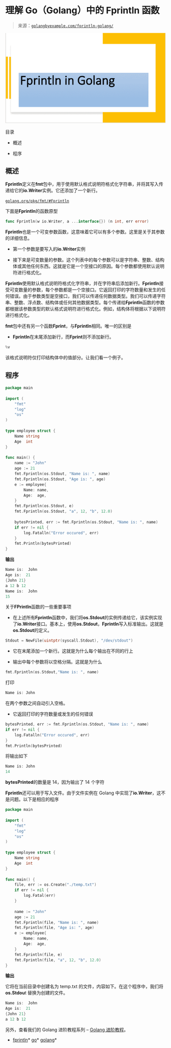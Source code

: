<!--yml

分类：未分类

日期：2024-10-13 06:36:31

-->

# 理解 Go（Golang）中的 Fprintln 函数

> 来源：[`golangbyexample.com/fprintln-golang/`](https://golangbyexample.com/fprintln-golang/)

![fprintln 图像](img/3cd9912b7a0733f8200683fac3715644.png)

目录

+   概述

+   程序

## **概述**

**Fprintln**定义在**fmt**包中，用于使用默认格式说明符格式化字符串，并将其写入传递给它的**io.Writer**实例。它还添加了一个新行。

[`golang.org/pkg/fmt/#Fprintln`](https://golang.org/pkg/fmt/#Fprintln)

下面是**Fprintln**的函数原型

```go
func Fprintln(w io.Writer, a ...interface{}) (n int, err error)
```

**Fprintln**也是一个可变参数函数，这意味着它可以有多个参数。这里是关于其参数的详细信息。

+   第一个参数是要写入的**io.Writer**实例

+   接下来是可变数量的参数。这个列表中的每个参数可以是字符串、整数、结构体或其他任何东西。这就是它是一个空接口的原因。每个参数都使用默认说明符进行格式化。

**Fprintln**使用默认格式说明符格式化字符串，并在字符串后添加新行。**Fprintln**接受可变数量的参数，每个参数都是一个空接口。它返回打印的字符数量和发生的任何错误。由于参数类型是空接口，我们可以传递任何数据类型。我们可以传递字符串、整数、浮点数、结构体或任何其他数据类型。每个传递给**Fprintln**函数的参数都根据该参数类型的默认格式说明符进行格式化。例如，结构体将根据以下说明符进行格式化。

**fmt**包中还有另一个函数**Fprint**，与**Fprintln**相同。唯一的区别是

+   **Fprintln**在末尾添加新行，而**Fprint**则不添加新行。

```go
%v
```

该格式说明符仅打印结构体中的值部分。让我们看一个例子。

## **程序**

```go
package main

import (
	"fmt"
	"log"
	"os"
)

type employee struct {
	Name string
	Age  int
}

func main() {
	name := "John"
	age := 21
	fmt.Fprintln(os.Stdout, "Name is: ", name)
	fmt.Fprintln(os.Stdout, "Age is: ", age)
	e := employee{
		Name: name,
		Age:  age,
	}
	fmt.Fprintln(os.Stdout, e)
	fmt.Fprintln(os.Stdout, "a", 12, "b", 12.0)

	bytesPrinted, err := fmt.Fprintln(os.Stdout, "Name is: ", name)
	if err != nil {
		log.Fatalln("Error occured", err)
	}
	fmt.Println(bytesPrinted)
}
```

**输出**

```go
Name is:  John
Age is:  21
{John 21}
a 12 b 12
Name is:  John
15
```

关于**FPrintln**函数的一些重要事项

+   在上述所有**Fprintln**函数中，我们将**os.Stdout**的实例传递给它，该实例实现了**io.Writer**接口。基本上，使用**os.Stdout**，**Fprintln**写入标准输出。这就是**os.Stdout**的定义。

```go
Stdout = NewFile(uintptr(syscall.Stdout), "/dev/stdout")
```

+   它在末尾添加一个新行。这就是为什么每个输出在不同的行上

+   输出中每个参数将以空格分隔。这就是为什么

```go
fmt.Fprintln(os.Stdout,"Name is: ", name)
```

打印

```go
Name is: John
```

在两个参数之间自动引入空格。

+   它返回打印的字符数量或发生的任何错误

```go
bytesPrinted, err := fmt.Fprintln(os.Stdout, "Name is: ", name)
if err != nil {
    log.Fatalln("Error occured", err)
}
fmt.Println(bytesPrinted)
```

将输出如下

```go
Name is: John
14
```

**bytesPrinted**的数量是 14，因为输出了 14 个字符

**Fprintln**还可以用于写入文件。由于文件实例在 Golang 中实现了**io.Writer**，这不是问题。以下是相应的程序

```go
package main

import (
	"fmt"
	"log"
	"os"
)

type employee struct {
	Name string
	Age  int
}

func main() {
	file, err := os.Create("./temp.txt")
	if err != nil {
		log.Fatal(err)
	}

	name := "John"
	age := 21
	fmt.Fprintln(file, "Name is: ", name)
	fmt.Fprintln(file, "Age is: ", age)
	e := employee{
		Name: name,
		Age:  age,
	}
	fmt.Fprintln(file, e)
	fmt.Fprintln(file, "a", 12, "b", 12.0)
}
```

**输出**

它将在当前目录中创建名为 temp.txt 的文件，内容如下。在这个程序中，我们将**os.Stdou**t 替换为创建的文件。

```go
Name is:  John
Age is:  21
{John 21}
a 12 b 12
```

另外，查看我们的 Golang 进阶教程系列 – [Golang 进阶教程](https://golangbyexample.com/golang-comprehensive-tutorial/)。

+   [fprintln](https://golangbyexample.com/tag/fprintln/)*   [go](https://golangbyexample.com/tag/go/)*   [golang](https://golangbyexample.com/tag/golang/)*
